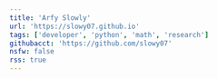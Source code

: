 ```yaml
---
title: 'Arfy Slowly'
url: 'https://slowy07.github.io'
tags: ['developer', 'python', 'math', 'research']
githubacct: 'https://github.com/slowy07'
nsfw: false
rss: true
---
```

